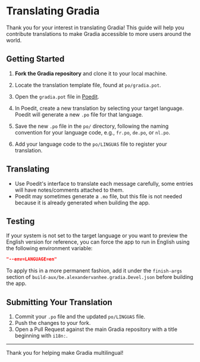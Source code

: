 # Translating Gradia

Thank you for your interest in translating Gradia! This guide will help you contribute translations to make Gradia accessible to more users around the world.

## Getting Started

1. **Fork the Gradia repository** and clone it to your local machine.

2. Locate the translation template file, found at `po/gradia.pot`.

3. Open the `gradia.pot` file in [Poedit](https://poedit.net/).

4. In Poedit, create a new translation by selecting your target language. Poedit will generate a new `.po` file for that language.

5. Save the new `.po` file in the `po/` directory, following the naming convention for your language code, e.g., `fr.po`, `de.po`, or `nl.po`.

6. Add your language code to the `po/LINGUAS` file to register your translation.

## Translating

* Use Poedit's interface to translate each message carefully, some entries will have notes/comments attached to them.
* Poedit may sometimes generate a `.mo` file, but this file is not needed because it is already generated when building the app.

## Testing

If your system is not set to the target language or you want to preview the English version for reference, 
you can force the app to run in English using the following environment variable:

```json
"--env=LANGUAGE=en"
```

To apply this in a more permanent fashion, add it under the `finish-args` section of `build-aux/be.alexandervanhee.gradia.Devel.json` before building the app.

## Submitting Your Translation

1. Commit your `.po` file and the updated `po/LINGUAS` file.
2. Push the changes to your fork.
3. Open a Pull Request against the main Gradia repository with a title beginning with `i18n:`.


---

Thank you for helping make Gradia multilingual!
